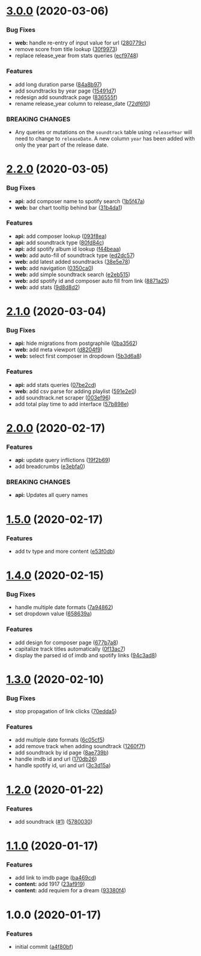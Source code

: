 # [3.0.0](https://github.com/believer/soundtrackdb/compare/v2.2.0...v3.0.0) (2020-03-06)


### Bug Fixes

* **web:** handle re-entry of input value for url ([280779c](https://github.com/believer/soundtrackdb/commit/280779c7369279c66c2632dbdff11bea6eed95d1))
* remove score from title lookup ([30f9973](https://github.com/believer/soundtrackdb/commit/30f9973972c8ab56aedff855b2918b833c3d3d88))
* replace release_year from stats queries ([ecf9748](https://github.com/believer/soundtrackdb/commit/ecf97482fb5e8f450774399e23bf16669e6427b6))


### Features

* add long duration parse ([84a8b97](https://github.com/believer/soundtrackdb/commit/84a8b971300795b73014f4cf785497e82543867b))
* add soundtracks by year page ([15491d7](https://github.com/believer/soundtrackdb/commit/15491d7b5748c56f57e9edf4d7a4eb9a518ad13e))
* redesign add soundtrack page ([836555f](https://github.com/believer/soundtrackdb/commit/836555f819099090af4531708a74a2de6f791017))
* rename release_year column to release_date ([72df6f0](https://github.com/believer/soundtrackdb/commit/72df6f03cfeee33fcd85ac47a45db22367b44ca9))


### BREAKING CHANGES

* Any queries or mutations on the `soundtrack` table
using `releaseYear` will need to change to `releaseDate`. A new column
`year` has been added with only the year part of the release date.

# [2.2.0](https://github.com/believer/soundtrackdb/compare/v2.1.0...v2.2.0) (2020-03-05)


### Bug Fixes

* **api:** add composer name to spotify search ([1b5f47a](https://github.com/believer/soundtrackdb/commit/1b5f47a8d6d9244a087e33de3a6c8dbd17bc7443))
* **web:** bar chart tooltip behind bar ([31b4da1](https://github.com/believer/soundtrackdb/commit/31b4da12788b2a4a11d80f3c55aa9387f267ac8d))


### Features

* **api:** add composer lookup ([093f8ea](https://github.com/believer/soundtrackdb/commit/093f8eac230361faea3b1dcaa2289ff487258944))
* **api:** add soundtrack type ([80fd84c](https://github.com/believer/soundtrackdb/commit/80fd84c9667a907fbe5c3472a56bb30952af7000))
* **api:** add spotify album id lookup ([f44beaa](https://github.com/believer/soundtrackdb/commit/f44beaa1e3062766e2ac713e5ca788d19fe81965))
* **web:** add auto-fill of soundtrack type ([ed2dc57](https://github.com/believer/soundtrackdb/commit/ed2dc570fa161b42cdf3dfc5747b0ac53cbe314a))
* **web:** add latest added soundtracks ([38e5e78](https://github.com/believer/soundtrackdb/commit/38e5e785b4370734dd6758825f67ef520e256070))
* **web:** add navigation ([0350ca0](https://github.com/believer/soundtrackdb/commit/0350ca0c89dc3e5e5e75836c15e9de55a09b163e))
* **web:** add simple soundtrack search ([e2eb515](https://github.com/believer/soundtrackdb/commit/e2eb5153cf859486c9a12f278faddefb7fd0f487))
* **web:** add spotify id and composer auto fill from link ([8871a25](https://github.com/believer/soundtrackdb/commit/8871a2523dd6390706fb7a0902f7d7af7bda6de6))
* **web:** add stats ([9d8d8d2](https://github.com/believer/soundtrackdb/commit/9d8d8d2e6b7522a4748a456bb8d9cddc681c86d1))

# [2.1.0](https://github.com/believer/soundtrackdb/compare/v2.0.0...v2.1.0) (2020-03-04)


### Bug Fixes

* **api:** hide migrations from postgraphile ([0ba3562](https://github.com/believer/soundtrackdb/commit/0ba3562ff689a5e65988467a89951319e13e117d))
* **web:** add meta viewport ([d8204f9](https://github.com/believer/soundtrackdb/commit/d8204f937d288214511880a78260f4209fc25d03))
* **web:** select first composer in dropdown ([5b3d6a8](https://github.com/believer/soundtrackdb/commit/5b3d6a8579cb7641c5041065d9c365d20f7d1004))


### Features

* **api:** add stats queries ([07be2cd](https://github.com/believer/soundtrackdb/commit/07be2cd2ad180070bdb7d6abfdd0cbd6c4d8c6f4))
* **web:** add csv parse for adding playlist ([591e2e0](https://github.com/believer/soundtrackdb/commit/591e2e021b9a9d76c169d8238f0789396a78dca0))
* add soundtrack.net scraper ([003ef96](https://github.com/believer/soundtrackdb/commit/003ef965336160f2366410a1e533b10022096398))
* add total play time to add interface ([57b898e](https://github.com/believer/soundtrackdb/commit/57b898eae17cea8d2e2a0610794df5a193af9fe2))

# [2.0.0](https://github.com/believer/soundtrackdb/compare/v1.5.0...v2.0.0) (2020-02-17)


### Features

* **api:** update query inflictions ([19f2b69](https://github.com/believer/soundtrackdb/commit/19f2b696a69731971c66d98ad21912cde1b3f9f7))
* add breadcrumbs ([e3ebfa0](https://github.com/believer/soundtrackdb/commit/e3ebfa04125c2ad4b2c732946a443b0c545d1edc))


### BREAKING CHANGES

* **api:** Updates all query names

# [1.5.0](https://github.com/believer/soundtrackdb/compare/v1.4.0...v1.5.0) (2020-02-17)


### Features

* add tv type and more content ([e53f0db](https://github.com/believer/soundtrackdb/commit/e53f0db3823b378b9cd178f2b24562954821099f))

# [1.4.0](https://github.com/believer/soundtrackdb/compare/v1.3.0...v1.4.0) (2020-02-15)


### Bug Fixes

* handle multiple date formats ([7a94862](https://github.com/believer/soundtrackdb/commit/7a948621f2b1f4fadbc8f94dda94a3c03cc3a57d))
* set dropdown value ([658639a](https://github.com/believer/soundtrackdb/commit/658639a2049c32eae0f3fee429e64d9bc0f0fc79))


### Features

* add design for composer page ([677b7a8](https://github.com/believer/soundtrackdb/commit/677b7a84f1bd9f8f98fe8eb8255a0c2ed224a9e0))
* capitalize track titles automatically ([0f13ac7](https://github.com/believer/soundtrackdb/commit/0f13ac795fc8098a2f8d998e66be35f4e565fb06))
* display the parsed id of imdb and spotify links ([94c3ad8](https://github.com/believer/soundtrackdb/commit/94c3ad80e9007db72455abe510cf3a2e3005c1f5))

# [1.3.0](https://github.com/believer/soundtrackdb/compare/v1.2.0...v1.3.0) (2020-02-10)


### Bug Fixes

* stop propagation of link clicks ([70edda5](https://github.com/believer/soundtrackdb/commit/70edda592af88070088aa93e08ba8ae6d61e9d2f))


### Features

* add multiple date formats ([6c05cf5](https://github.com/believer/soundtrackdb/commit/6c05cf5b6082c7192570f2dbf623f969f9af2cb4))
* add remove track when adding soundtrack ([1260f7f](https://github.com/believer/soundtrackdb/commit/1260f7f6d2e16d0cb00fa940a13c07377541f3c3))
* add soundtrack by id page ([8ae739b](https://github.com/believer/soundtrackdb/commit/8ae739b4d4bb7b3ff253a84b156a7dc0d43084ea))
* handle imdb id and url ([170db26](https://github.com/believer/soundtrackdb/commit/170db2683c9f6a6909299690d0d50f9fd8d3a9a4))
* handle spotify id, uri and url ([3c3d15a](https://github.com/believer/soundtrackdb/commit/3c3d15ab03afba676a51c816943fd2d46af3f64b))

# [1.2.0](https://github.com/believer/soundtrackdb/compare/v1.1.0...v1.2.0) (2020-01-22)


### Features

* add soundtrack ([#1](https://github.com/believer/soundtrackdb/issues/1)) ([5780030](https://github.com/believer/soundtrackdb/commit/5780030b6a7e5c26026f36f5694baca0ca0af82e))

# [1.1.0](https://github.com/believer/soundtrackdb/compare/v1.0.0...v1.1.0) (2020-01-17)


### Features

* add link to imdb page ([ba469cd](https://github.com/believer/soundtrackdb/commit/ba469cd40f7f8f39e569eafc49c9e1e698f2429e))
* **content:** add 1917 ([23af919](https://github.com/believer/soundtrackdb/commit/23af9192053b10d12471b4944163fe92a3b1bf2a))
* **content:** add requiem for a dream ([93380f4](https://github.com/believer/soundtrackdb/commit/93380f4b9daf4ef3f06fcbc942c1d0b07d4dbcdc))

# 1.0.0 (2020-01-17)


### Features

* initial commit ([a4f80bf](https://github.com/believer/soundtrackdb/commit/a4f80bf79828ac775d853b21019a041b7f23de0d))

